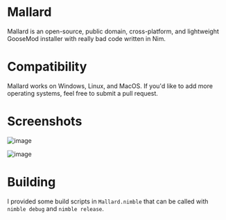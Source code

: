 # Mallard

Mallard is an open-source, public domain, cross-platform, and lightweight GooseMod installer with really bad code written in Nim.

# Compatibility

Mallard works on Windows, Linux, and MacOS. If you'd like to add more operating systems, feel free to submit a pull request.

# Screenshots

![image](https://user-images.githubusercontent.com/31049082/118165601-774e2680-b3f2-11eb-8f55-c7b858f10a51.png)

![image](https://user-images.githubusercontent.com/31049082/118165620-7cab7100-b3f2-11eb-827f-9025e0b15219.png)

# Building

I provided some build scripts in `Mallard.nimble` that can be called with `nimble debug` and `nimble release`.
